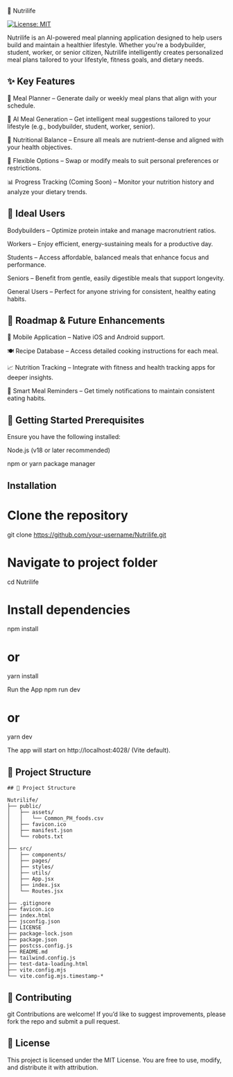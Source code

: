 🥗 Nutrilife

[![License: MIT](https://img.shields.io/badge/License-MIT-yellow.svg)](https://opensource.org/licenses/MIT)

Nutrilife is an AI-powered meal planning application designed to help users build and maintain a healthier lifestyle. Whether you're a bodybuilder, student, worker, or senior citizen, Nutrilife intelligently creates personalized meal plans tailored to your lifestyle, fitness goals, and dietary needs.

## ✨ Key Features

📅 Meal Planner – Generate daily or weekly meal plans that align with your schedule.

🤖 AI Meal Generation – Get intelligent meal suggestions tailored to your lifestyle (e.g., bodybuilder, student, worker, senior).

🥦 Nutritional Balance – Ensure all meals are nutrient-dense and aligned with your health objectives.

🔄 Flexible Options – Swap or modify meals to suit personal preferences or restrictions.

📊 Progress Tracking (Coming Soon) – Monitor your nutrition history and analyze your dietary trends.

## 👥 Ideal Users

Bodybuilders – Optimize protein intake and manage macronutrient ratios.

Workers – Enjoy efficient, energy-sustaining meals for a productive day.

Students – Access affordable, balanced meals that enhance focus and performance.

Seniors – Benefit from gentle, easily digestible meals that support longevity.

General Users – Perfect for anyone striving for consistent, healthy eating habits.

## 🔮 Roadmap & Future Enhancements

📱 Mobile Application – Native iOS and Android support.

🍽 Recipe Database – Access detailed cooking instructions for each meal.

📈 Nutrition Tracking – Integrate with fitness and health tracking apps for deeper insights.

🔔 Smart Meal Reminders – Get timely notifications to maintain consistent eating habits.

## 🚀 Getting Started Prerequisites

Ensure you have the following installed:

Node.js
 (v18 or later recommended)

npm or yarn package manager


## Installation


# Clone the repository
git clone https://github.com/your-username/Nutrilife.git

# Navigate to project folder
cd Nutrilife

# Install dependencies
npm install
# or
yarn install

Run the App
npm run dev
# or
yarn dev


The app will start on   http://localhost:4028/ (Vite default).



## 📂 Project Structure
```
## 📂 Project Structure

Nutrilife/
├── public/
│   ├── assets/
│   │   └── Common_PH_foods.csv
│   ├── favicon.ico
│   ├── manifest.json
│   └── robots.txt
│
├── src/
│   ├── components/
│   ├── pages/
│   ├── styles/
│   ├── utils/
│   ├── App.jsx
│   ├── index.jsx
│   └── Routes.jsx
│
├── .gitignore
├── favicon.ico
├── index.html
├── jsconfig.json
├── LICENSE
├── package-lock.json
├── package.json
├── postcss.config.js
├── README.md
├── tailwind.config.js
├── test-data-loading.html
├── vite.config.mjs
└── vite.config.mjs.timestamp-*

```

## 🤝 Contributing

git 
Contributions are welcome!
If you’d like to suggest improvements, please fork the repo and submit a pull request.



## 📜 License

This project is licensed under the MIT License. You are free to use, modify, and distribute it with attribution.
